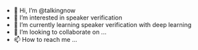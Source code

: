 - 👋 Hi, I’m @talkingnow
- 👀 I’m interested in speaker verification
- 🌱 I’m currently learning speaker verification with deep learning
- 💞️ I’m looking to collaborate on ...
- 📫 How to reach me ...

<!---
talkingnow/talkingnow is a ✨ special ✨ repository because its `README.md` (this file) appears on your GitHub profile.
You can click the Preview link to take a look at your changes.
--->
